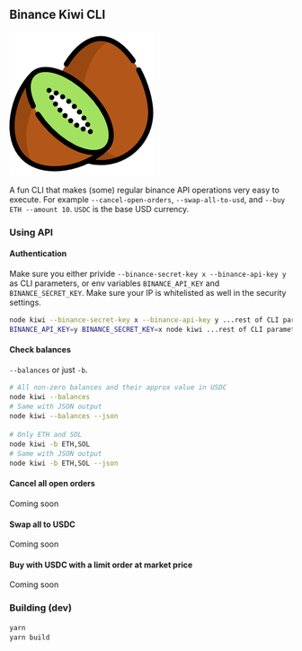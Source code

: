 ## Binance Kiwi CLI

![Kiwi](https://raw.githubusercontent.com/fabcotech/binance-kiwi-cli/main/assets/kiwi.png)

A fun CLI that makes (some) regular binance API operations very easy to execute. For example `--cancel-open-orders`, `--swap-all-to-usd`, and `--buy ETH --amount 10`. `USDC` is the base USD currency.

### Using API

#### Authentication

Make sure you either privide `--binance-secret-key x --binance-api-key y` as CLI parameters, or env variables `BINANCE_API_KEY` and `BINANCE_SECRET_KEY`. Make sure your IP is whitelisted as well in the security settings.

```sh
node kiwi --binance-secret-key x --binance-api-key y ...rest of CLI parameters
BINANCE_API_KEY=y BINANCE_SECRET_KEY=x node kiwi ...rest of CLI parameters
```

#### Check balances

`--balances` or just `-b`.

```sh
# All non-zero balances and their approx value in USDC
node kiwi --balances
# Same with JSON output
node kiwi --balances --json

# Only ETH and SOL
node kiwi -b ETH,SOL
# Same with JSON output
node kiwi -b ETH,SOL --json
```

#### Cancel all open orders

Coming soon

#### Swap all to USDC

Coming soon

#### Buy with USDC with a limit order at market price

Coming soon

### Building (dev)

```sh
yarn
yarn build
```

